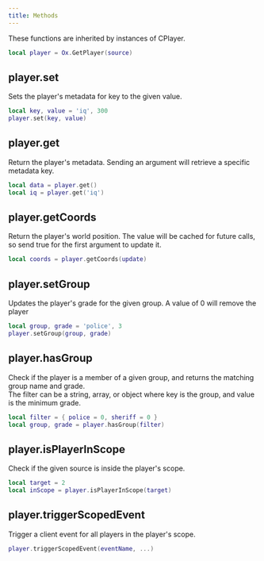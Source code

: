 ```yaml
---
title: Methods
---
```


These functions are inherited by instances of CPlayer.

```lua
local player = Ox.GetPlayer(source)
```

## player.set

Sets the player's metadata for key to the given value.

```lua
local key, value = 'iq', 300
player.set(key, value)
```

## player.get

Return the player's metadata. Sending an argument will retrieve a specific metadata key.

```lua
local data = player.get()
local iq = player.get('iq')
```

## player.getCoords

Return the player's world position. The value will be cached for future calls, so send true for the first argument to update it.

```lua
local coords = player.getCoords(update)
```

## player.setGroup

Updates the player's grade for the given group. A value of 0 will remove the player

```lua
local group, grade = 'police', 3
player.setGroup(group, grade)
```

## player.hasGroup

Check if the player is a member of a given group, and returns the matching group name and grade.  
The filter can be a string, array, or object where key is the group, and value is the minimum grade.

```lua
local filter = { police = 0, sheriff = 0 }
local group, grade = player.hasGroup(filter)
```

## player.isPlayerInScope

Check if the given source is inside the player's scope.

```lua
local target = 2
local inScope = player.isPlayerInScope(target)
```

## player.triggerScopedEvent

Trigger a client event for all players in the player's scope.

```lua
player.triggerScopedEvent(eventName, ...)
```
